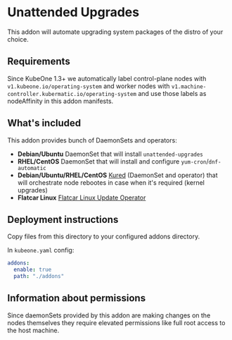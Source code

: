 # Unattended Upgrades

This addon will automate upgrading system packages of the distro of your choice.

## Requirements

Since KubeOne 1.3+ we automatically label control-plane nodes with
`v1.kubeone.io/operating-system` and worker nodes with
`v1.machine-controller.kubermatic.io/operating-system` and use those labels as
nodeAffinity in this addon manifests.

## What's included

This addon provides bunch of DaemonSets and operators:

* **Debian/Ubuntu**
  DaemonSet that will install `unattended-upgrades`
* **RHEL/CentOS**
  DaemonSet that will install and configure `yum-cron`/`dnf-automatic`
* **Debian/Ubuntu/RHEL/CentOS**
  [Kured](https://github.com/weaveworks/kured) (DaemonSet and operator) that
  will orchestrate node rebootes in case when it's required (kernel upgrades)
* **Flatcar Linux**
  [Flatcar Linux Update Operator](https://github.com/kinvolk/flatcar-linux-update-operator)

## Deployment instructions

Copy files from this directory to your configured addons directory.

In `kubeone.yaml` config:
```yaml
addons:
  enable: true
  path: "./addons"
```

## Information about permissions

Since daemonSets provided by this addon are making changes on the nodes
themselves they require elevated permissions like full root access to the host
machine.
